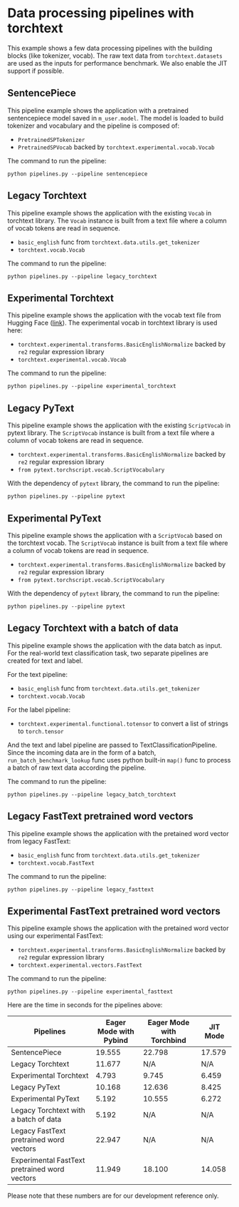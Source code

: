 # Data processing pipelines with torchtext

This example shows a few data processing pipelines with the building blocks (like tokenizer, vocab). The raw text data from `torchtext.datasets` are used as the inputs for performance benchmark. We also enable the JIT support if possible.


## SentencePiece 

This pipeline example shows the application with a pretrained sentencepiece model saved in `m_user.model`. The model is loaded to build tokenizer and vocabulary and the pipeline is composed of:

* `PretrainedSPTokenizer`
* `PretrainedSPVocab` backed by `torchtext.experimental.vocab.Vocab`

The command to run the pipeline:

    python pipelines.py --pipeline sentencepiece


## Legacy Torchtext

This pipeline example shows the application with the existing `Vocab` in torchtext library. The `Vocab` instance is built from a text file where a column of vocab tokens are read in sequence.

* `basic_english` func from `torchtext.data.utils.get_tokenizer`
* `torchtext.vocab.Vocab`

The command to run the pipeline:

    python pipelines.py --pipeline legacy_torchtext


## Experimental Torchtext

This pipeline example shows the application with the vocab text file from Hugging Face ([link](https://s3.amazonaws.com/models.huggingface.co/bert/bert-base-uncased-vocab.txt)). The experimental vocab in torchtext library is used here:

* `torchtext.experimental.transforms.BasicEnglishNormalize` backed by `re2` regular expression library
* `torchtext.experimental.vocab.Vocab`

The command to run the pipeline:

    python pipelines.py --pipeline experimental_torchtext 


## Legacy PyText

This pipeline example shows the application with the existing `ScriptVocab` in pytext library. The `ScriptVocab` instance is built from a text file where a column of vocab tokens are read in sequence.

* `torchtext.experimental.transforms.BasicEnglishNormalize` backed by `re2` regular expression library
* `from pytext.torchscript.vocab.ScriptVocabulary`

With the dependency of `pytext` library, the command to run the pipeline:

    python pipelines.py --pipeline pytext


## Experimental PyText

This pipeline example shows the application with a `ScriptVocab` based on the torchtext vocab. The `ScriptVocab` instance is built from a text file where a column of vocab tokens are read in sequence.

* `torchtext.experimental.transforms.BasicEnglishNormalize` backed by `re2` regular expression library
* `from pytext.torchscript.vocab.ScriptVocabulary`

With the dependency of `pytext` library, the command to run the pipeline:

    python pipelines.py --pipeline pytext


## Legacy Torchtext with a batch of data

This pipeline example shows the application with the data batch as input. For the real-world text classification task, two separate pipelines are created for text and label.

For the text pipeline:

* `basic_english` func from `torchtext.data.utils.get_tokenizer`
* `torchtext.vocab.Vocab`

For the label pipeline:

* `torchtext.experimental.functional.totensor` to convert a list of strings to `torch.tensor`

And the text and label pipeline are passed to TextClassificationPipeline. Since the incoming data are in the form of a batch, `run_batch_benchmark_lookup` func uses python built-in `map()` func to process a batch of raw text data according the pipeline.

The command to run the pipeline:

    python pipelines.py --pipeline legacy_batch_torchtext


## Legacy FastText pretrained word vectors 

This pipeline example shows the application with the pretained word vector from legacy FastText:

* `basic_english` func from `torchtext.data.utils.get_tokenizer`
* `torchtext.vocab.FastText`

The command to run the pipeline:

    python pipelines.py --pipeline legacy_fasttext 


## Experimental FastText pretrained word vectors 

This pipeline example shows the application with the pretained word vector using our experimental FastText:

* `torchtext.experimental.transforms.BasicEnglishNormalize` backed by `re2` regular expression library
* `torchtext.experimental.vectors.FastText`

The command to run the pipeline:

    python pipelines.py --pipeline experimental_fasttext 

Here are the time in seconds for the pipelines above:

Pipelines | Eager Mode with Pybind | Eager Mode with Torchbind | JIT Mode
------------ | ------------- | ------------- | -------------
SentencePiece | 19.555 | 22.798 | 17.579
Legacy Torchtext | 11.677 | N/A | N/A
Experimental Torchtext | 4.793 | 9.745 | 6.459
Legacy PyText | 10.168 | 12.636 | 8.425
Experimental PyText | 5.192 | 10.555 | 6.272 
Legacy Torchtext with a batch of data | 5.192 | N/A | N/A
Legacy FastText pretrained word vectors | 22.947 | N/A | N/A
Experimental FastText pretrained word vectors | 11.949 | 18.100 | 14.058

Please note that these numbers are for our development reference only.
